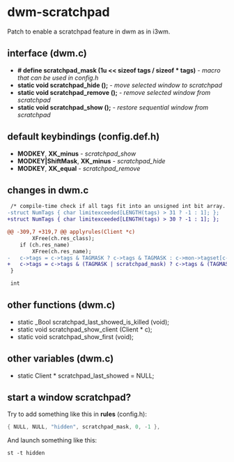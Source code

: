 # dwm-scratchpad
Patch to enable a scratchpad feature in dwm as in i3wm.

## interface (dwm.c)
- **# define scratchpad_mask (1u << sizeof tags / sizeof * tags)** - *macro that can be used in config.h*
- **static void scratchpad_hide ();** - *move selected window to scratchpad*
- **static void scratchpad_remove ();** - *remove selected window from scratchpad*
- **static void scratchpad_show ();** - *restore sequential window from scratchpad*

## default keybindings (config.def.h)
- **MODKEY**, **XK_minus** - *scratchpad_show*
- **MODKEY|ShiftMask**, **XK_minus** - *scratchpad_hide*
- **MODKEY**, **XK_equal** - *scratchpad_remove*

## changes in dwm.c
```diff
 /* compile-time check if all tags fit into an unsigned int bit array. */
-struct NumTags { char limitexceeded[LENGTH(tags) > 31 ? -1 : 1]; };
+struct NumTags { char limitexceeded[LENGTH(tags) > 30 ? -1 : 1]; };

@@ -309,7 +319,7 @@ applyrules(Client *c)
 		XFree(ch.res_class);
 	if (ch.res_name)
 		XFree(ch.res_name);
-	c->tags = c->tags & TAGMASK ? c->tags & TAGMASK : c->mon->tagset[c->mon->seltags];
+	c->tags = c->tags & (TAGMASK | scratchpad_mask) ? c->tags & (TAGMASK | scratchpad_mask) : c->mon->tagset[c->mon->seltags];
 }

 int
```

## other functions (dwm.c)
- static _Bool scratchpad_last_showed_is_killed (void);
- static void scratchpad_show_client (Client * c);
- static void scratchpad_show_first (void);

## other variables (dwm.c)
- static Client * scratchpad_last_showed = NULL;

## start a window scratchpad?
Try to add something like this in **rules** (config.h):
```c
{ NULL, NULL, "hidden", scratchpad_mask, 0, -1 },
```

And launch something like this:
```
st -t hidden
```
